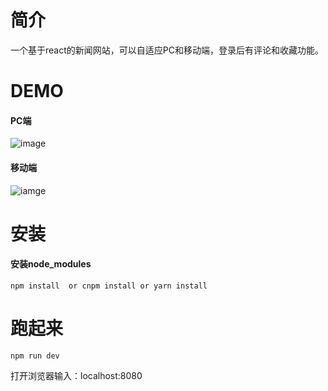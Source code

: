 # 简介
一个基于react的新闻网站，可以自适应PC和移动端，登录后有评论和收藏功能。

# DEMO
#### PC端
![image](https://github.com/pengxiaohua/news-responsive-by-react/blob/master/demo1.jpg)

#### 移动端
![iamge](https://github.com/pengxiaohua/news-responsive-by-react/blob/master/demo2.jpg)

# 安装
#### 安装node_modules
```shell
npm install  or cnpm install or yarn install
```

# 跑起来
```shell
npm run dev
```
打开浏览器输入：localhost:8080
